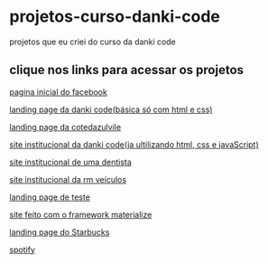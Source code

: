 # projetos-curso-danki-code
 projetos que eu criei do curso da danki code


<h2>clique nos links para acessar os projetos</h2>

<a target="_blank" href="https://deyvisonr.github.io/projetos-curso-danki-code/facebook">pagina inicial do facebook</a>

<a target="_blank" href="https://deyvisonr.github.io/projetos-curso-danki-code/projeto_01">landing page da danki code(básica só com html e css)</a>

<a target="_blank" href="https://deyvisonr.github.io/projetos-curso-danki-code/projeto_02">landing page da cotedazulvile</a>

<a target="_blank" href="https://deyvisonr.github.io/projetos-curso-danki-code/projeto_03">site institucional da danki code(ja ultilizando html, css e javaScript)</a>

<a target="_blank" href="https://deyvisonr.github.io/projetos-curso-danki-code/projeto_04">site institucional de uma dentista</a>

<a target="_blank" href="https://deyvisonr.github.io/projetos-curso-danki-code/projeto_05/home.html">site institucional da rm veículos</a>

<a target="_blank" href="https://deyvisonr.github.io/projetos-curso-danki-code/projeto_06/">landing page de teste</a>

<a target="_blank" href="https://deyvisonr.github.io/projetos-curso-danki-code/projeto_07/">site feito com o framework materialize</a>

<a target="_blank" href="https://deyvisonr.github.io/projetos-curso-danki-code/projeto_exercicio%20starbucks/">landing page do Starbucks</a>

<a target="_blank" href="https://deyvisonr.github.io/projetos-curso-danki-code/spotify/">spotify</a>
